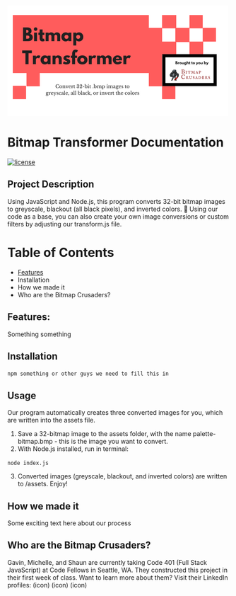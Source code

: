 ![Bitmap Transformer](./assets/BitmapTransformer.png)

# Bitmap Transformer Documentation
[![license](https://img.shields.io/github/license/mashape/apistatus.svg)]()

## Project Description
Using JavaScript and Node.js, this program converts 32-bit bitmap images to greyscale, blackout (all black pixels), and inverted colors. :art: Using our code as a base, you can also create your own image conversions or custom filters by adjusting our transform.js file.  

# Table of Contents
+ [Features](#features)
+ Installation
+ How we made it
+ Who are the Bitmap Crusaders?

## Features:
Something something

## Installation
`npm something or other guys we need to fill this in`

## Usage
Our program automatically creates three converted images for you, which are written into the assets file.

1. Save a 32-bitmap image to the assets folder, with the name palette-bitmap.bmp - this is the image you want to convert.
2. With Node.js installed, run in terminal:

`node index.js`

3. Converted images (greyscale, blackout, and inverted colors) are written to /assets. Enjoy!

## How we made it
Some exciting text here about our process

## Who are the Bitmap Crusaders?
Gavin, Michelle, and Shaun are currently taking Code 401 (Full Stack JavaScript) at Code Fellows in Seattle, WA. They constructed this project in their first week of class. Want to learn more about them? Visit their LinkedIn profiles:
(icon) (icon) (icon)
